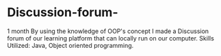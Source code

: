 # Discussion-forum-
1 month
By using the knowledge of OOP's concept I made a Discussion forum of our learning platform that can locally run on our computer.
Skills Utilized: Java, Object oriented programming.
